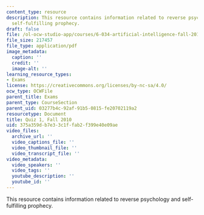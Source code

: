 ```yaml
---
content_type: resource
description: This resource contains information related to reverse psychology and
  self-fulfilling prophecy.
draft: false
file: /ol-ocw-studio-app/courses/6-034-artificial-intelligence-fall-2010/375a359db7e33c1ffab2f399e40e09ae_MIT6_034F10_quiz1_2010.pdf
file_size: 217457
file_type: application/pdf
image_metadata:
  caption: ''
  credit: ''
  image-alt: ''
learning_resource_types:
- Exams
license: https://creativecommons.org/licenses/by-nc-sa/4.0/
ocw_type: OCWFile
parent_title: Exams
parent_type: CourseSection
parent_uid: 03277b4c-92af-91b5-0815-fe20702119a2
resourcetype: Document
title: Quiz 1, Fall 2010
uid: 375a359d-b7e3-3c1f-fab2-f399e40e09ae
video_files:
  archive_url: ''
  video_captions_file: ''
  video_thumbnail_file: ''
  video_transcript_file: ''
video_metadata:
  video_speakers: ''
  video_tags: ''
  youtube_description: ''
  youtube_id: ''
---
```

This resource contains information related to reverse psychology and self-fulfilling prophecy.